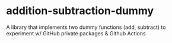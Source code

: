 # addition-subtraction-dummy
A library that implements two dummy functions (add, subtract) to experiment w/ GitHub private packages &amp; Github Actions
